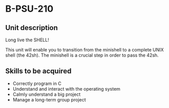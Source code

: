 # B-PSU-210

## Unit description

Long live the SHELL!

This unit will enable you to transition from the minishell to a complete UNIX shell (the 42sh).
The minishell is a crucial step in order to pass the 42sh.

## Skills to be acquired

- Correctly program in C
- Understand and interact with the operating system
- Calmly understand a big project
- Manage a long-term group project